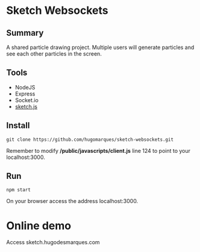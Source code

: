 # Sketch Websockets

## Summary

A shared particle drawing project. Multiple users will generate particles and 
see each other particles in the screen.

## Tools

* NodeJS
* Express
* Socket.io
* [sketch.js](http://soulwire.github.io/sketch.js/)

## Install

```
git clone https://github.com/hugomarques/sketch-websockets.git
```

Remember to modify **/public/javascripts/client.js** line 124 to point to your localhost:3000. 

## Run

```
npm start
```

On your browser access the address localhost:3000.

# Online demo

Access sketch.hugodesmarques.com


